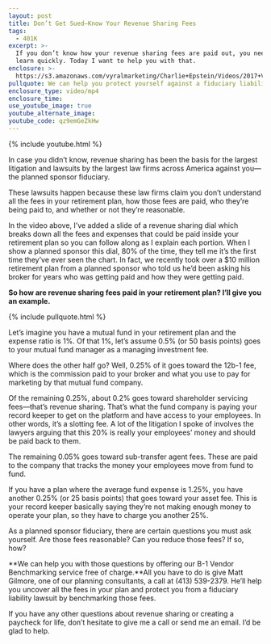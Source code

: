 ```yaml
---
layout: post
title: Don’t Get Sued—Know Your Revenue Sharing Fees
tags:
  - 401K
excerpt: >-
  If you don’t know how your revenue sharing fees are paid out, you need to
  learn quickly. Today I want to help you with that.
enclosure: >-
  https://s3.amazonaws.com/vyralmarketing/Charlie+Epstein/Videos/2017+Videos/Revenue+Sharing-+The+401K+Coach.mp4
pullquote: We can help you protect yourself against a fiduciary liability lawsuit.
enclosure_type: video/mp4
enclosure_time:
use_youtube_image: true
youtube_alternate_image:
youtube_code: qz9emGeZkHw
---
```



{% include youtube.html %}

In case you didn’t know, revenue sharing has been the basis for the largest litigation and lawsuits by the largest law firms across America against you—the planned sponsor fiduciary.

These lawsuits happen because these law firms claim you don’t understand all the fees in your retirement plan, how those fees are paid, who they’re being paid to, and whether or not they’re reasonable.

In the video above, I’ve added a slide of a revenue sharing dial which breaks down all the fees and expenses that could be paid inside your retirement plan so you can follow along as I explain each portion. When I show a planned sponsor this dial, 80% of the time, they tell me it’s the first time they’ve ever seen the chart. In fact, we recently took over a $10 million retirement plan from a planned sponsor who told us he’d been asking his broker for years who was getting paid and how they were getting paid.

**So how are revenue sharing fees paid in your retirement plan? I’ll give you an example.**

{% include pullquote.html %}

Let’s imagine you have a mutual fund in your retirement plan and the expense ratio is 1%. Of that 1%, let’s assume 0.5% (or 50 basis points) goes to your mutual fund manager as a managing investment fee.

Where does the other half go? Well, 0.25% of it goes toward the 12b-1 fee, which is the commission paid to your broker and what you use to pay for marketing by that mutual fund company.

Of the remaining 0.25%, about 0.2% goes toward shareholder servicing fees—that’s revenue sharing. That’s what the fund company is paying your record keeper to get on the platform and have access to your employees. In other words, it’s a slotting fee. A lot of the litigation I spoke of involves the lawyers arguing that this 20% is really your employees’ money and should be paid back to them.

The remaining 0.05% goes toward sub-transfer agent fees. These are paid to the company that tracks the money your employees move from fund to fund.

If you have a plan where the average fund expense is 1.25%, you have another 0.25% (or 25 basis points) that goes toward your asset fee. This is your record keeper basically saying they’re not making enough money to operate your plan, so they have to charge you another 25%.

As a planned sponsor fiduciary, there are certain questions you must ask yourself. Are those fees reasonable? Can you reduce those fees? If so, how?

**We can help you with those questions by offering our B-1 Vendor Benchmarking service free of charge.**All you have to do is give Matt Gilmore, one of our planning consultants, a call at (413) 539-2379. He’ll help you uncover all the fees in your plan and protect you from a fiduciary liability lawsuit by benchmarking those fees.

If you have any other questions about revenue sharing or creating a paycheck for life, don’t hesitate to give me a call or send me an email. I’d be glad to help.